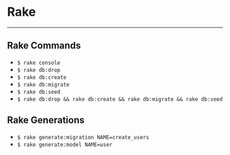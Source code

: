 # Rake
---

## Rake Commands

- ```$ rake console```
- ```$ rake db:drop```
- ```$ rake db:create```
- ```$ rake db:migrate```
- ```$ rake db:seed```
- ```$ rake db:drop && rake db:create && rake db:migrate && rake db:seed```

## Rake Generations

- ```$ rake generate:migration NAME=create_users```
- ```$ rake generate:model NAME=user```
